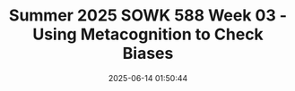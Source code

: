 ---
layout: single_presentation
name: summer-2025-sowk-588-week-03-using-metacognition-to-check-biases.md
title: "Summer 2025 SOWK 588 Week 03 - Using Metacognition to Check Biases"
date:  2025-06-14 01:50:44
presentation_id: afBq9w
permalink: /afBq9w/
redirect_from:
  - /presentations/afBq9w/summer-2025-sowk-588-week-03-using-metacognition-to-check-biases
slides: 
  - slide_name: deck-afBq9w-large-0.jpeg
    slide_alt: "Slide showing a head with a brain thinking about another brain in an ellipse. Text: 'Summer 2025, SOWK 588, Week 03, Using Metacognition to Check Biases.' Presenter: Jacob Campbell, Ph.D. LICSW, Heritage University."
  - slide_name: deck-afBq9w-large-1.jpeg
    slide_alt: "**Object**: Presentation slide  **Action**: Displays agenda and objectives  **Context**: Week three plan  **Text**:**Agenda**:- Engage in activities that illustrate metacognitive processes and thinking styles.- Explore cognitive reflection and the difference between intuitive and analytical reasoning.- Reflect on the impact of cognitive dissonance and bias in policy analysis.- Apply systems thinking concepts to examine limitations of conventional problem-solving.**Learning Objectives**:- Differentiate between System 1 and System 2 thinking and their influence on policy analysis and decision-making.- Identify common forms of cognitive dissonance and their impact.- Recognize cognitive traps and their potential impact.- Apply systems thinking to reframe problem-solving and anticipate policy intervention consequences."
  - slide_name: deck-afBq9w-large-2.jpeg
    slide_alt: "A presentation slide features text prompts about metacognition and thinking styles. It suggests drawing a graphical representation to consider cognitive speed, emotion, and motivation under pressure."
  - slide_name: deck-afBq9w-large-3.jpeg
    slide_alt: "A man and woman in traditional attire stand smiling beside a wooden barrel in a floral, mountainous setting. Text: 'COGNITIVE REFLECTION TEST: SYSTEM 1 VS 2 THINKING. If John can drink one barrel of water in 6 days, and Mary can drink one barrel of water in 12 days, how long would it take them to drink one barrel of water together? (Toplak et al. 2014)'"
  - slide_name: deck-afBq9w-large-4.jpeg
    slide_alt: "A cartoon student points at a classroom ranking board listing 'Jerry' as 3rd. Text asks: 'Jerry received both the 15th highest and 15th lowest mark. How many students are in the class?'"
  - slide_name: deck-afBq9w-large-5.jpeg
    slide_alt: "Two men shake hands while exchanging money. One man holds a pig in a farm setting. Text reads: 'Cognitive Reflection Test: System 1 vs 2 Thinking. A man buys a pig for $60, sells it for $70, buys it back for $80, and sells it finally for $90. How much has he made?'"
  - slide_name: deck-afBq9w-large-6.jpeg
    slide_alt: "Diagram shows two systems labeled 'System 1' and 'System 2'. System 1 has a direct arrow from A to B; System 2 has a tangled path. Text discusses cognition speed benefits, challenges, and policy implications."
  - slide_name: deck-afBq9w-large-7.jpeg
    slide_alt: "Text slide titled 'Cognitive Dissonance'; it defines it as an internal dilemma caused by conflicting beliefs or actions, and lists factors like public views, ideology, and self-esteem."
  - slide_name: deck-afBq9w-large-8.jpeg
    slide_alt: "A presentation slide with two sections. The left defines 'Cognitive Dissonance' and presents discussion questions. The right lists related ideas like beliefs, actions, and influences on views and self-esteem."
  - slide_name: deck-afBq9w-large-9.jpeg
    slide_alt: "A presentation slide features a web page preview reporting that 'Eight artificial dyes will be phased out of US food supply, Health Secretary RFK Jr. says,' alongside the phrase 'WE HAVE TO BE ABLE TO CHECK OUR BIASES.'"
  - slide_name: deck-afBq9w-large-10.jpeg
    slide_alt: "A man aggressively confronts a boy in a tense setting. The background appears industrial. Text reads 'SCARED STRAIGHT 1999' on a plain brown background to the right."
  - slide_name: deck-afBq9w-large-11.jpeg
    slide_alt: "Text on a presentation slide reads: **Left side:**'SCARED STRAIGHT PROGRAMS AS A STAND-ALONE STRATEGY ARE NOT EFFECTIVE'**Right side:**'These randomized trials, conducted over a 25-year period in eight different jurisdictions, provide evidence that 'Scared Straight' and other 'juvenile awareness' programs are not effective as a stand-alone crime prevention strategy. More importantly, they provide empirical evidence under experimental conditions - that these programs likely increase the odds that children exposed to them will commit offenses in future. Despite the variability in the type of intervention used, ranging from harsh, confrontational interactions to tours of the facility, converge on the same result: an increase in criminality in the experimental group when compared to a no-treatment control. Doing nothing would have been better than exposing juveniles to the program.' (Petrosino et al., 2013, p. 31, emphasis my own)"
  - slide_name: deck-afBq9w-large-12.jpeg
    slide_alt: "Slide displaying five bullet points about interventions. It discusses outcomes of addressing symptoms, achieving short-term gains, and producing unintended consequences. Source cited: 'Stroh, 2015, Chapter 1.'"
  - slide_name: deck-afBq9w-large-13.jpeg
    slide_alt: "The slide features a text block stating: 'THINKING OF THE WHOLE AS AN INTERCONNECTED SET OF ELEMENTS ORGANIZED IN A WAY THAT IT UNDERSTANDS THE CONNECTIONS SO AS TO ACHIEVE A DESIRED PURPOSE.' - (Stroh, 2015)"
  - slide_name: deck-afBq9w-large-14.jpeg
    slide_alt: "The image displays a table contrasting 'Conventional Thinking' with 'Systems Thinking,' highlighting differences in problem perception, responsibility, policy impact, optimization, and initiative management. It emphasizes change through behavioral influence and systemic relationships."
  - slide_name: deck-afBq9w-large-15.jpeg
    slide_alt: "An iceberg diagram illustrates organizational learning. The top, 'Events,' triggers 'React/Firefight.' Below, 'Trends & Patterns' prompt 'Anticipate/Forecast.' Deepest, 'Systems Structure' includes pressures and dynamics fostering change. Text: 'Leverage Learning,' 'Questions,' 'Focus,' and 'Action or Response.' Adapted from Stroh (2015)."
  - slide_name: deck-afBq9w-large-16.jpeg
    slide_alt: "A presentation slide lists cognitive traps divided into three categories: 'Downsides of Defending Against Dissonance,' 'Mood-Driven Mistakes,' and 'Mental Missteps,' highlighting various biases and effects people encounter."
presentation_description_md: >
  Week%20three%20is%20a%20synchronous%20class%20week,%20with%20class%20taking%20place%20on%20Saturday%20(06/14/25).%20In%20reading%20Edin%20and%20Shaefer%20(2016),%20students%20will%20have%20the%20opportunity%20to%20learn%20about%20the%20challenges%20faced%20by%20those%20who%20live%20on%20$2%20per%20day,%20and%20there%20will%20be%20a%20forum%20for%20them%20to%20relate%20to%20rural%20and%20migrant%20communities.%20In%20Linquiti%20(2022),%20he%20focuses%20on%20understanding%20cognitive%20dissonance%20and%20its%20effect%20on%20biases.%20There%20are%20forums%20for%20students%20to%20consider%20their%20way%20of%20thinking%20and%20reflect%20on%20the%20textbook%20content.%20During%20class%20we%20will%20continue%20to%20consider%20thinking%20styles%20and%20biases.%20Students%20will%20also%20be%20introduced%20to%20system%20thinking.%20The%20agenda%20for%20the%20in-person%20class%20includes:%0A%0A-%20Engage%20in%20activities%20that%20illustrate%20metacognitive%20processes%20and%20thinking%20styles.%0A-%20Explore%20cognitive%20reflection%20and%20the%20difference%20between%20intuitive%20and%20analytical%20reasoning.%0A-%20Reflect%20on%20the%20impact%20of%20cognitive%20dissonance%20and%20bias%20in%20policy%20analysis.%0A-%20Apply%20systems%20thinking%20concepts%20to%20examine%20the%20limitations%20of%20conventional%20problem-solving.%0A%0AThe%20learning%20objectives%20this%20week%20include:%0A%0A-%20Differentiate%20between%20System%201%20and%20System%202%20thinking%20and%20identify%20how%20each%20influences%20policy%20analysis%20and%20decision-making.%0A-%20Identify%20common%20forms%20of%20cognitive%20dissonance%20and%20describe%20how%20dissonance%20can%20cause%20bias.%0A-%20Recognize%20common%20cognitive%20traps%20and%20reflect%20on%20their%20potential%20impact.%0A-%20Apply%20principles%20of%20systems%20thinking%20to%20reframe%20conventional%20problem-solving%20approaches%20and%20anticipate%20unintended%20consequences%20in%20policy%20interventions.%0A-%20Share%20relevant%20experiences%20and%20challenges%20faced%20by%20people%20in%20our%20community.%0A-%20Engage%20in%20critical%20thinking%20related%20to%20our%20thinking%20styles.%0A-%20Define%20cognitive%20dissonance%20and%20describe%20how%20trying%20to%20avoid%20it%20may%20create%20bias%20in%20policy%20analysis.%0A-%20Explain%20how%20the%20speed%20of%20cognition,%20the%20nature%20of%20an%20analyst's%20motivating%20objective,%20and%20the%20affective%20content%20of%20cognition%20can%20have%20adverse%20impacts%20on%20the%20quality%20of%20policy%20analysis.
downloadable_slides: deck-afBq9w.pdf
slides_count: 17
header:
  teaser: deck-afBq9w-thumb-0.jpeg
presentation_video: 
location: "Heritage University"
tags:
  - Heritage University
  - MSW Program
  - SOWK 588
---